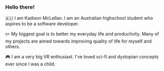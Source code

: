 ### Hello there! 

🇦🇺 I am Kadison McLellan. I am an Australian highschool student who aspires to be a software developer.

✏️ My biggest goal is to better my everyday life and productivity. Many of my projects are aimed towards improving quality of life for myself and others.

🎮 I am a very big VR enthusiast. I've loved sci-fi and dystopian concepts ever since I was a child.

